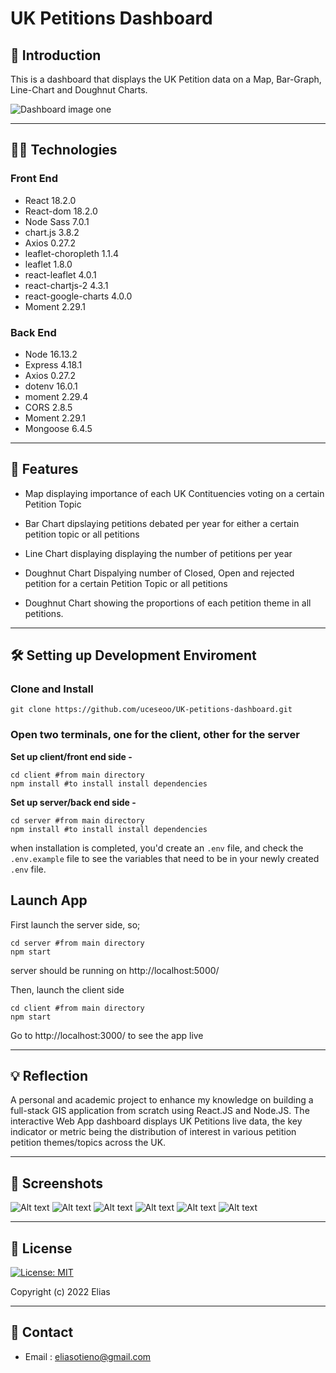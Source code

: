 # UK Petitions Dashboard

## 🚪 Introduction

This is a dashboard that displays the UK Petition data on a Map, Bar-Graph, Line-Chart and Doughnut Charts.

![Dashboard image one](./screenshots/dashboard_image_one.jpg "Dashboard image one")


---

## 👨‍💻 Technologies

### Front End

- React 18.2.0
- React-dom 18.2.0
- Node Sass 7.0.1
- chart.js 3.8.2
- Axios 0.27.2
- leaflet-choropleth 1.1.4
- leaflet 1.8.0
- react-leaflet 4.0.1
- react-chartjs-2 4.3.1
- react-google-charts 4.0.0
- Moment 2.29.1

### Back End

- Node 16.13.2
- Express 4.18.1
- Axios 0.27.2
- dotenv 16.0.1
- moment 2.29.4
- CORS 2.8.5
- Moment 2.29.1
- Mongoose 6.4.5

---

## 🧐 Features

- Map displaying importance of each UK Contituencies voting on a certain Petition Topic

- Bar Chart dipslaying petitions debated per year for either a certain petition topic or all petitions

- Line Chart displaying displaying the number of petitions per year

- Doughnut Chart Dispalying number of Closed, Open and rejected petition for a certain Petition Topic or all petitions

- Doughnut Chart showing the proportions of each petition theme in all petitions. 

---

## 🛠️ Setting up Development Enviroment

### Clone and Install

    git clone https://github.com/uceseoo/UK-petitions-dashboard.git

### Open two terminals, one for the client, other for the server

**Set up client/front end side -**

    cd client #from main directory
    npm install #to install install dependencies

**Set up server/back end side -**

    cd server #from main directory
    npm install #to install install dependencies

when installation is completed, you'd create an `.env` file, and check the `.env.example` file to see the variables that need to be in your newly created `.env` file.

## Launch App

First launch the server side, so;

    cd server #from main directory
    npm start

server should be running on http://localhost:5000/

Then, launch the client side

    cd client #from main directory
    npm start

Go to http://localhost:3000/ to see the app live

---

## 💡 Reflection

A personal and academic project to enhance my knowledge on building a full-stack GIS application from scratch using React.JS and Node.JS. The interactive Web App dashboard displays UK Petitions live data, the key indicator or metric being the distribution of interest in various petition petition themes/topics across the UK.

---

## 📸 Screenshots

![Alt text](./screenshots/screenshot_1.png "title")
![Alt text](./screenshots/screenshot_2.png "title")
![Alt text](./screenshots/screenshot_3.png "Chat Board")
![Alt text](./screenshots/screenshot_4.JPG "title")
![Alt text](./screenshots/screenshot_5.png "title")
![Alt text](./screenshots/screenshot_6.png "title")

---

## 📝 License

[![License: MIT](https://img.shields.io/badge/License-MIT-yellow.svg)](https://opensource.org/licenses/MIT)

Copyright (c) 2022 Elias

---

## 📍 Contact

- Email : eliasotieno@gmail.com
